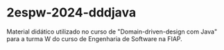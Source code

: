 # 2espw-2024-dddjava
Material didático utilizado no curso de "Domain-driven-design com Java" para a turma W do curso de Engenharia de Software na FIAP.
